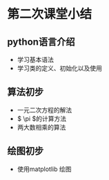 # 第二次课堂小结
## python语言介绍
- 学习基本语法
- 学习类的定义、初始化以及使用
## 算法初步
- 一元二次方程的解法
- $ \pi $的计算方法
- 两大数相乘的算法
## 绘图初步
- 使用matplotlib 绘图